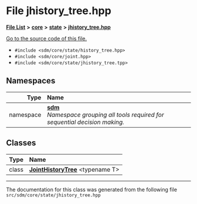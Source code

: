 
<NavBar active_item_id="2"/>

# File jhistory\_tree.hpp


[**File List**](files.md) **>** [**core**](dir_92216a09053680f71034e5e26026ee62.md) **>** [**state**](dir_d0d8dc666ec4ca9b544d63f25347f269.md) **>** [**jhistory\_tree.hpp**](jhistory__tree_8hpp.md)

[Go to the source code of this file.](jhistory__tree_8hpp_source.md)



* `#include <sdm/core/state/history_tree.hpp>`
* `#include <sdm/core/joint.hpp>`
* `#include <sdm/core/state/jhistory_tree.tpp>`









## Namespaces

| Type | Name |
| ---: | :--- |
| namespace | [**sdm**](namespacesdm.md) <br>_Namespace grouping all tools required for sequential decision making._  |

## Classes

| Type | Name |
| ---: | :--- |
| class | [**JointHistoryTree**](classsdm_1_1JointHistoryTree.md) &lt;typename T&gt;<br> |














------------------------------
The documentation for this class was generated from the following file `src/sdm/core/state/jhistory_tree.hpp`